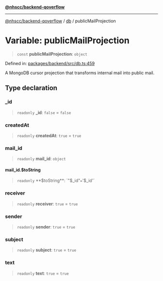 [**@nhscc/backend-qoverflow**](../../README.md)

***

[@nhscc/backend-qoverflow](../../README.md) / [db](../README.md) / publicMailProjection

# Variable: publicMailProjection

> `const` **publicMailProjection**: `object`

Defined in: [packages/backend/src/db.ts:459](https://github.com/nhscc/qoverflow.api.hscc.bdpa.org/blob/7f72ded3e1b4a649a6466e0d002164176291fadc/packages/backend/src/db.ts#L459)

A MongoDB cursor projection that transforms internal mail into public mail.

## Type declaration

### \_id

> `readonly` **\_id**: `false` = `false`

### createdAt

> `readonly` **createdAt**: `true` = `true`

### mail\_id

> `readonly` **mail\_id**: `object`

#### mail\_id.$toString

> `readonly` **$toString**: `"$_id"` = `'$_id'`

### receiver

> `readonly` **receiver**: `true` = `true`

### sender

> `readonly` **sender**: `true` = `true`

### subject

> `readonly` **subject**: `true` = `true`

### text

> `readonly` **text**: `true` = `true`
